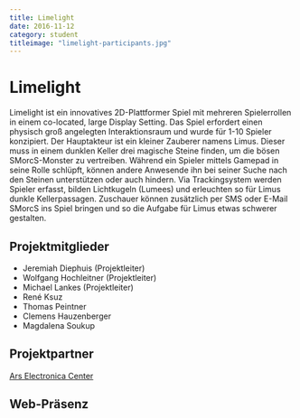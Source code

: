 ```yaml
---
title: Limelight
date: 2016-11-12
category: student
titleimage: "limelight-participants.jpg"
---
```


# Limelight

Limelight ist ein innovatives 2D-Plattformer Spiel mit mehreren Spielerrollen in einem co-located, large Display Setting. Das Spiel erfordert einen physisch groß angelegten Interaktionsraum und wurde für 1-10 Spieler konzipiert.
Der Hauptakteur ist ein kleiner Zauberer namens Limus. Dieser muss in einem dunklen Keller drei magische Steine finden, um die bösen SMorcS-Monster zu vertreiben. Während ein Spieler mittels Gamepad in seine Rolle schlüpft, können andere Anwesende ihn bei seiner Suche nach den Steinen unterstützen oder auch hindern. Via Trackingsystem werden Spieler erfasst, bilden Lichtkugeln (Lumees) und erleuchten so für Limus dunkle Kellerpassagen. Zuschauer können zusätzlich per SMS oder E-Mail SMorcS ins Spiel bringen und so die Aufgabe für Limus etwas schwerer gestalten.


## Projektmitglieder

* Jeremiah Diephuis (Projektleiter)
* Wolfgang Hochleitner (Projektleiter)
* Michael Lankes (Projektleiter)
* René Ksuz
* Thomas Peintner
* Clemens Hauzenberger
* Magdalena Soukup


## Projektpartner

[Ars Electronica Center](http://pie.fh-hagenberg.at/projekte/student-projects/limelight/www.aec.at)

## Web-Präsenz
